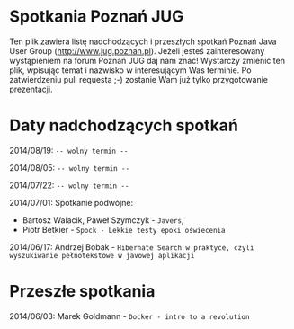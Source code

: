 Spotkania Poznań JUG
========

Ten plik zawiera listę nadchodzących i przeszłych spotkań Poznań Java User Group (http://www.jug.poznan.pl). Jeżeli
jesteś zainteresowany wystąpieniem na forum Poznań JUG daj nam znać! Wystarczy zmienić ten plik, wpisując temat
i nazwisko w interesującym Was terminie. Po zatwierdzeniu pull requesta ;-) zostanie Wam już tylko przygotowanie
prezentacji.

Daty nadchodzących spotkań
========
2014/08/19: `-- wolny termin --`

2014/08/05: `-- wolny termin --`

2014/07/22: `-- wolny termin --`

2014/07/01: Spotkanie podwójne: 
* Bartosz Walacik, Paweł Szymczyk - `Javers`, 
* Piotr Betkier - `Spock - Lekkie testy epoki oświecenia`

2014/06/17: Andrzej Bobak - `Hibernate Search w praktyce, czyli wyszukiwanie pełnotekstowe w javowej aplikacji` 

Przeszłe spotkania
========

2014/06/03: Marek Goldmann - `Docker - intro to a revolution`

